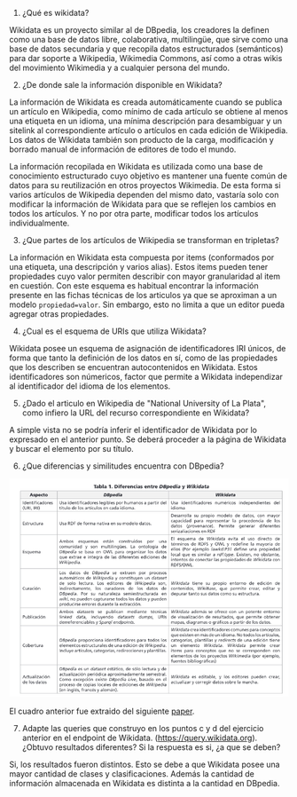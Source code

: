 1. ¿Qué es wikidata?

Wikidata es un proyecto similar al de DBpedia, los creadores la definen como una base de datos libre, colaborativa, multilingüe, que sirve como una base de datos secundaria y que recopila datos estructurados (semánticos) para dar soporte a Wikipedia, Wikimedia Commons, así como a otras wikis del movimiento Wikimedia y a cualquier persona del mundo.

2. ¿De donde sale la información disponible en Wikidata?

La información de Wikidata es creada automáticamente cuando se publica un artículo en Wikipedia, como mínimo de cada artículo se obtiene al menos una etiqueta en un idioma, una mínima descripción para desambiguar y un sitelink al correspondiente artículo o artículos en cada edición de Wikipedia. Los datos de Wikidata también son producto de la carga, modificación y borrado manual de información de editores de todo el mundo.

La información recopilada en Wikidata es utilizada como una base de conocimiento estructurado cuyo objetivo es mantener una fuente común de datos para su reutilización en otros proyectos Wikimedia. De esta forma si varios artículos de Wikipedia dependen del mismo dato, vastaría solo con modificar la información de Wikidata para que se reflejen los cambios en todos los artículos. Y no por otra parte, modificar todos los artículos individualmente.

3. ¿Que partes de los artículos de Wikipedia se transforman en tripletas?

La información en Wikidata esta compuesta por items (conformados por una etiqueta, una descripción y varios alias). Estos items pueden tener propiedades cuyo valor permiten describir con mayor granularidad al item en cuestión.
Con este esquema es habitual encontrar la información presente en las fichas técnicas de los articulos ya que se aproximan a un modelo `propiedad=valor`. Sin embargo, esto no limita a que un editor pueda agregar otras propiedades.

4. ¿Cual es el esquema de URIs que utiliza Wikidata?

Wikidata posee un esquema de asignación de identificadores IRI únicos, de forma que tanto la definición de los datos en sí, como de las propiedades que los describen se encuentran autocontenidos en Wikidata. Estos identificadores son númericos, factor que permite a Wikidata independizar al identificador del idioma de los elementos.

5. ¿Dado el articulo en Wikipedia de "National University of La Plata", como infiero la URL del recurso correspondiente en Wikidata?

A simple vista no se podría inferir el identificador de Wikidata por lo expresado en el anterior punto. Se deberá proceder a la página de Wikidata y buscar el elemento por su título.

6. ¿Que diferencias y similitudes encuentra con DBpedia?

![Comparación entre DBpedia y Wikidata](./comparacion-dbpedia-wikidata.png)

El cuadro anterior fue extraido del siguiente [paper](https://recyt.fecyt.es/index.php/ThinkEPI/article/download/thinkepi.2018.31/39185).

7. Adapte las queries que construyo en los puntos c y d del ejercicio anterior en el endpoint de Wikidata. (https://query.wikidata.org). ¿Obtuvo resultados diferentes? Si la respuesta es si, ¿a que se deben?

Si, los resultados fueron distintos. Esto se debe a que Wikidata posee una mayor cantidad de clases y clasificaciones. Además la cantidad de información almacenada en Wikidata es distinta a la cantidad en DBpedia.
